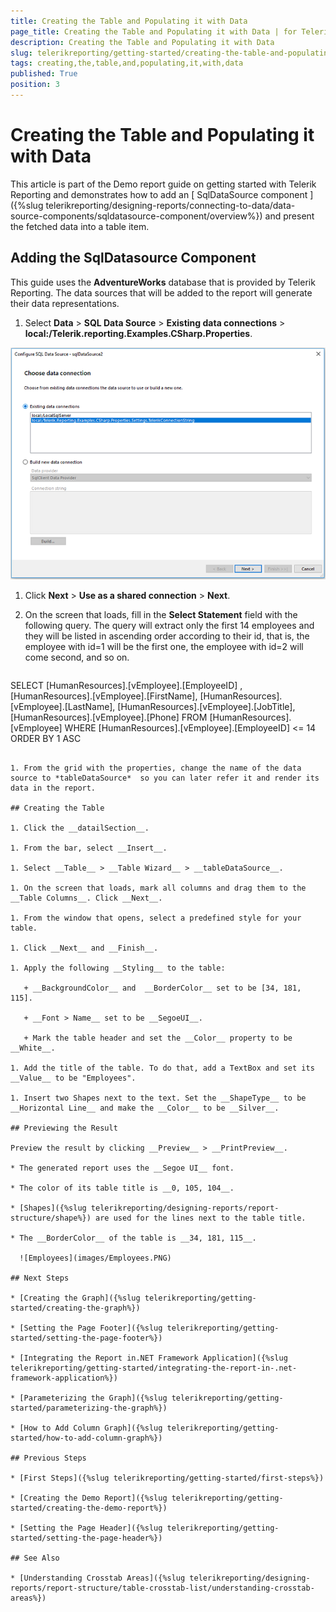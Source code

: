 ```yaml
---
title: Creating the Table and Populating it with Data
page_title: Creating the Table and Populating it with Data | for Telerik Reporting Documentation
description: Creating the Table and Populating it with Data
slug: telerikreporting/getting-started/creating-the-table-and-populating-it-with-data
tags: creating,the,table,and,populating,it,with,data
published: True
position: 3
---
```


# Creating the Table and Populating it with Data



This article is part of the Demo report guide on getting started with Telerik Reporting and demonstrates how to add an         [        SqlDataSource component      ]({%slug telerikreporting/designing-reports/connecting-to-data/data-source-components/sqldatasource-component/overview%})         and present the fetched data into a table item.       

## Adding the SqlDatasource Component

This guide uses the __AdventureWorks__ database that is provided by Telerik Reporting.           The data sources that will be added to the report will generate their data representations.         

1. Select __Data__ > __SQL Data Source__ > __Existing data connections__ > __local:/Telerik.reporting.Examples.CSharp.Properties__.               

  ![3](images/3.PNG)

1. Click __Next__ > __Use as a shared connection__ > __Next__.             

1. On the screen that loads, fill in the __Select Statement__ field with the following query.               The query will extract only the first 14 employees and they will be listed in ascending order according to their id, that is,               the employee with id=1 will be the first one, the employee with id=2 will come second, and so on.             

    
      ````sql
SELECT
[HumanResources].[vEmployee].[EmployeeID] ,
[HumanResources].[vEmployee].[FirstName],
[HumanResources].[vEmployee].[LastName],
[HumanResources].[vEmployee].[JobTitle],
[HumanResources].[vEmployee].[Phone]
FROM [HumanResources].[vEmployee]
WHERE [HumanResources].[vEmployee].[EmployeeID] <= 14
ORDER BY 1 ASC
````

1. From the grid with the properties, change the name of the data source to *tableDataSource*  so you can later refer it and render its data in the report.             

## Creating the Table

1. Click the __datailSection__.             

1. From the bar, select __Insert__.             

1. Select __Table__ > __Table Wizard__ > __tableDataSource__.             

1. On the screen that loads, mark all columns and drag them to the __Table Columns__. Click __Next__.             

1. From the window that opens, select a predefined style for your table.             

1. Click __Next__ and __Finish__.             

1. Apply the following __Styling__ to the table:             

   + __BackgroundColor__ and  __BorderColor__ set to be [34, 181, 115].                 

   + __Font > Name__ set to be __SegoeUI__.                 

   + Mark the table header and set the __Color__ property to be __White__.                 

1. Add the title of the table. To do that, add a TextBox and set its __Value__ to be "Employees".             

1. Insert two Shapes next to the text. Set the __ShapeType__ to be __Horizontal Line__ and make the __Color__ to be __Silver__.              

## Previewing the Result

Preview the result by clicking __Preview__ > __PrintPreview__.         

* The generated report uses the __Segoe UI__ font.             

* The color of its table title is __0, 105, 104__.             

* [Shapes]({%slug telerikreporting/designing-reports/report-structure/shape%}) are used for the lines next to the table title.             

* The __BorderColor__ of the table is __34, 181, 115__.               

  ![Employees](images/Employees.PNG)

## Next Steps

* [Creating the Graph]({%slug telerikreporting/getting-started/creating-the-graph%})

* [Setting the Page Footer]({%slug telerikreporting/getting-started/setting-the-page-footer%})

* [Integrating the Report in.NET Framework Application]({%slug telerikreporting/getting-started/integrating-the-report-in-.net-framework-application%})

* [Parameterizing the Graph]({%slug telerikreporting/getting-started/parameterizing-the-graph%})

* [How to Add Column Graph]({%slug telerikreporting/getting-started/how-to-add-column-graph%})

## Previous Steps

* [First Steps]({%slug telerikreporting/getting-started/first-steps%})

* [Creating the Demo Report]({%slug telerikreporting/getting-started/creating-the-demo-report%})

* [Setting the Page Header]({%slug telerikreporting/getting-started/setting-the-page-header%})

## See Also

* [Understanding Crosstab Areas]({%slug telerikreporting/designing-reports/report-structure/table-crosstab-list/understanding-crosstab-areas%})

